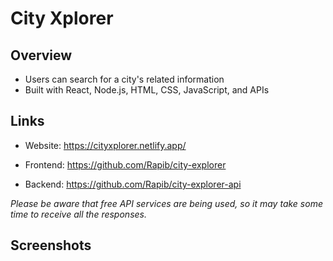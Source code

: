 # City Xplorer

## Overview

- Users can search for a city's related information
- Built with React, Node.js, HTML, CSS, JavaScript, and APIs

## Links

- Website: <https://cityxplorer.netlify.app/>

- Frontend: <https://github.com/Rapib/city-explorer>

- Backend: <https://github.com/Rapib/city-explorer-api>

*Please be aware that free API services are being used, so it may take some time to receive all the responses.*

## Screenshots
